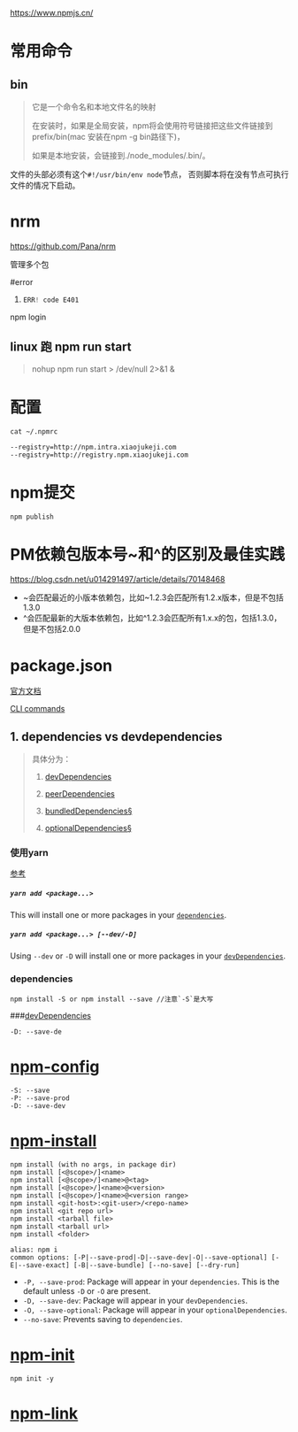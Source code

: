 https://www.npmjs.cn/



# 常用命令

## bin

> 它是一个命令名和本地文件名的映射
>
> 在安装时，如果是全局安装，npm将会使用符号链接把这些文件链接到prefix/bin(mac 安装在npm -g bin路径下)，
>
> 如果是本地安装，会链接到./node_modules/.bin/。

文件的头部必须有这个`#!/usr/bin/env node`节点， 否则脚本将在没有节点可执行文件的情况下启动。

# nrm

https://github.com/Pana/nrm

管理多个包

#error

1. ```swift
   ERR! code E401
   ```

npm login

## linux 跑 npm run start

> nohup npm run start  > /dev/null 2>&1 &



# 配置

```cat ~/.npmrc```

```
--registry=http://npm.intra.xiaojukeji.com
--registry=http://registry.npm.xiaojukeji.com
```



# npm提交

```npm
npm publish
```





# PM依赖包版本号~和^的区别及最佳实践

https://blog.csdn.net/u014291497/article/details/70148468

- ~会匹配最近的小版本依赖包，比如~1.2.3会匹配所有1.2.x版本，但是不包括1.3.0
- ^会匹配最新的大版本依赖包，比如^1.2.3会匹配所有1.x.x的包，包括1.3.0，但是不包括2.0.0



# package.json

[官方文档](https://docs.npmjs.com/files/package.json)

[CLI commands](https://docs.npmjs.com/cli-documentation/cli)

## 1. dependencies vs devdependencies

> 具体分为：
>
> 1. [devDependencies](https://docs.npmjs.com/files/package.json)
>
> 2. [peerDependencies](https://docs.npmjs.com/files/package.json)
> 3. [bundledDependencies§](https://docs.npmjs.com/files/package.json)
>
> 4. [optionalDependencies§](https://docs.npmjs.com/files/package.json)

### 使用yarn

[参考](https://yarn.bootcss.com/docs/cli/add/)

##### `yarn add <package...>`

This will install one or more packages in your [`dependencies`](https://yarn.bootcss.com/docs/dependency-types/).

##### `yarn add <package...> [--dev/-D]`

Using `--dev` or `-D` will install one or more packages in your [`devDependencies`](https://yarn.bootcss.com/docs/dependency-types/).

### dependencies

```node
npm install -S or npm install --save //注意`-S`是大写
```

###[devDependencies](https://docs.npmjs.com/files/package.json#devDependencies)

```node 
-D: --save-de
```



# [npm-config](https://docs.npmjs.com/misc/config.html)

```node
-S: --save
-P: --save-prod
-D: --save-dev
```



# [npm-install](https://docs.npmjs.com/cli/install.html)

```node 
npm install (with no args, in package dir)
npm install [<@scope>/]<name>
npm install [<@scope>/]<name>@<tag>
npm install [<@scope>/]<name>@<version>
npm install [<@scope>/]<name>@<version range>
npm install <git-host>:<git-user>/<repo-name>
npm install <git repo url>
npm install <tarball file>
npm install <tarball url>
npm install <folder>

alias: npm i
common options: [-P|--save-prod|-D|--save-dev|-O|--save-optional] [-E|--save-exact] [-B|--save-bundle] [--no-save] [--dry-run]
```



- `-P, --save-prod`: Package will appear in your `dependencies`. This is the default unless `-D` or `-O` are present.
- `-D, --save-dev`: Package will appear in your `devDependencies`.
- `-O, --save-optional`: Package will appear in your `optionalDependencies`.
- `--no-save`: Prevents saving to `dependencies`.

# [npm-init](https://docs.npmjs.com/cli/init.html)

```node 
npm init -y
```





# [npm-link](https://docs.npmjs.com/cli/link.html)

